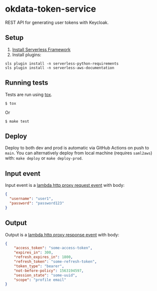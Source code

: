# okdata-token-service

REST API for generating user tokens with Keycloak.

## Setup

1. [Install Serverless Framework](https://serverless.com/framework/docs/getting-started/)
2. Install plugins:
```
sls plugin install -n serverless-python-requirements
sls plugin install -n serverless-aws-documentation
```

## Running tests

Tests are run using [tox](https://pypi.org/project/tox/).

```
$ tox
```
Or
```
$ make test
```

## Deploy

Deploy to both dev and prod is automatic via GitHub Actions on push to
`main`. You can alternatively deploy from local machine (requires `saml2aws`)
with: `make deploy` or `make deploy-prod`.

## Input event

Input event is a [lambda http proxy request event](https://serverless.com/framework/docs/providers/aws/events/apigateway/#example-lambda-proxy-event-default) with body:
```json
{
  "username": "user1",
  "password": "password123"
}
```

## Output

Output is a [lambda http proxy response event](https://docs.aws.amazon.com/apigateway/latest/developerguide/set-up-lambda-proxy-integrations.html#api-gateway-simple-proxy-for-lambda-output-format) with body:
```json
{
    "access_token": "some-access-token",
    "expires_in": 300,
    "refresh_expires_in": 1800,
    "refresh_token": "some-refresh-token",
    "token_type": "bearer",
    "not-before-policy": 1563194597,
    "session_state": "some-uuid",
    "scope": "profile email"
}
```
